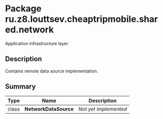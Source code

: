 # Package ru.z8.louttsev.cheaptripmobile.shared.network

Application infrastructure layer.

## Description

Contains remote data source implementation.

## Summary

Type                  | Name                            | Description
----------------------|---------------------------------|-----------------------------------------------
class                 | **NetworkDataSource**           | *Not yet implemented*
